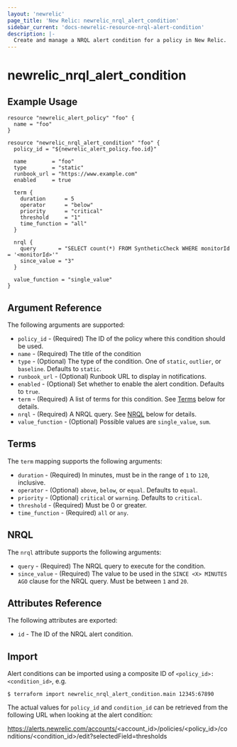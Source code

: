 ```yaml
---
layout: 'newrelic'
page_title: 'New Relic: newrelic_nrql_alert_condition'
sidebar_current: 'docs-newrelic-resource-nrql-alert-condition'
description: |-
  Create and manage a NRQL alert condition for a policy in New Relic.
---
```


# newrelic_nrql_alert_condition

## Example Usage

```hcl
resource "newrelic_alert_policy" "foo" {
  name = "foo"
}

resource "newrelic_nrql_alert_condition" "foo" {
  policy_id = "${newrelic_alert_policy.foo.id}"

  name        = "foo"
  type        = "static"
  runbook_url = "https://www.example.com"
  enabled     = true

  term {
    duration      = 5
    operator      = "below"
    priority      = "critical"
    threshold     = "1"
    time_function = "all"
  }

  nrql {
    query       = "SELECT count(*) FROM SyntheticCheck WHERE monitorId = '<monitorId>'"
    since_value = "3"
  }

  value_function = "single_value"
}
```

## Argument Reference

The following arguments are supported:

- `policy_id` - (Required) The ID of the policy where this condition should be used.
- `name` - (Required) The title of the condition
- `type` - (Optional) The type of the condition. One of `static`, `outlier`, or `baseline`. Defaults to `static`.
- `runbook_url` - (Optional) Runbook URL to display in notifications.
- `enabled` - (Optional) Set whether to enable the alert condition. Defaults to `true`.
- `term` - (Required) A list of terms for this condition. See [Terms](#terms) below for details.
- `nrql` - (Required) A NRQL query. See [NRQL](#nrql) below for details.
- `value_function` - (Optional) Possible values are `single_value`, `sum`.

## Terms

The `term` mapping supports the following arguments:

- `duration` - (Required) In minutes, must be in the range of `1` to `120`, inclusive.
- `operator` - (Optional) `above`, `below`, or `equal`. Defaults to `equal`.
- `priority` - (Optional) `critical` or `warning`. Defaults to `critical`.
- `threshold` - (Required) Must be 0 or greater.
- `time_function` - (Required) `all` or `any`.

## NRQL

The `nrql` attribute supports the following arguments:

- `query` - (Required) The NRQL query to execute for the condition.
- `since_value` - (Required) The value to be used in the `SINCE <X> MINUTES AGO` clause for the NRQL query. Must be between `1` and `20`.

## Attributes Reference

The following attributes are exported:

- `id` - The ID of the NRQL alert condition.

## Import

Alert conditions can be imported using a composite ID of `<policy_id>:<condition_id>`, e.g.

```
$ terraform import newrelic_nrql_alert_condition.main 12345:67890
```

The actual values for `policy_id` and `condition_id` can be retrieved from the following URL when looking at the alert condition:

https://alerts.newrelic.com/accounts/<account_id>/policies/<policy_id>/conditions/<condition_id>/edit?selectedField=thresholds

